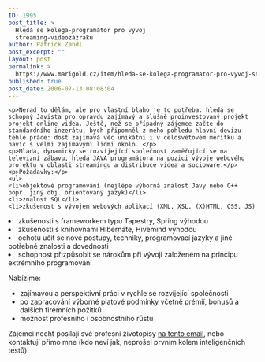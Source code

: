 ```yaml
---
ID: 1995
post_title: >
  Hledá se kolega-programátor pro vývoj
  streaming-videozázraku
author: Patrick Zandl
post_excerpt: ""
layout: post
permalink: >
  https://www.marigold.cz/item/hleda-se-kolega-programator-pro-vyvoj-streaming-videozazraku
published: true
post_date: 2006-07-13 08:08:04
---
```

	<p>Nerad to dělám, ale pro vlastní blaho je to potřeba: hledá se schopný Javista pro opravdu zajímavý a slušně proinvestovaný projekt projekt online videa. Ještě, než se případný zájemce začte do standardního inzerátu, bych připomněl z mého pohledu hlavní devizu téhle práce: dost zajímavá věc unikátní i v celosvětovém měřítku a navíc s velmi zajímavými lidmi okolo. </p>
	<p>Mladá, dynamicky se rozvíjející společnost zaměřující se na televizní zábavu, hledá JAVA programátora na pozici vývoje webového projektu v oblasti streamingu a distribuce videa a socioware.</p>
	<p>Požadavky:</p>
	<ul>
	<li>objektové programování (nejlépe výborná znalost Javy nebo C++ popř. jiný obj. orientovaný jazyk)</li>
	<li>znalost SQL</li>
	<li>zkušenost s vývojem webových aplikací (XML, XSL, (X)HTML, CSS, JS)
</li>
	<li>zkušenosti s frameworkem typu Tapestry, Spring výhodou
</li>
	<li>zkušenosti s knihovnami Hibernate, Hivemind výhodou
</li>
	<li>ochotu učit se nové postupy, techniky, programovací jazyky a jiné potřebné znalosti a dovednosti
</li>
	<li>schopnost přizpůsobit se nárokům při vývoji založeném na principu extrémního programování
</li>
	</ul>
	<p>Nabízíme:</p>
	<ul>
	<li>zajímavou a perspektivní práci v rychle se rozvíjející společnosti
 </li>
	<li>po zapracování výborné platové podmínky včetně prémií, bonusů a dalších firemních požitků
</li>
	<li>možnost profesního i osobnostního růstu</li>
	</ul>
	<p>Zájemci nechť posílají své profesní životopisy <a href="mailto:job1@global-inspiration.cz">na tento email</a>, nebo kontaktují přímo mne (kdo neví jak, neprošel prvním kolem inteligenčních testů).
</p>